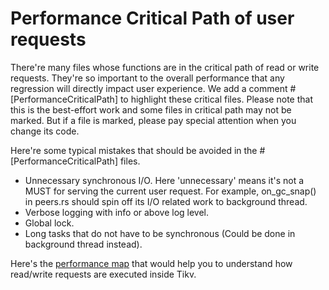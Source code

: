 # Performance Critical Path of user requests
There're many files whose functions are in the critical path of read or write requests. They're so important to the overall performance that any regression will directly impact user experience. We add a comment #[PerformanceCriticalPath] to highlight these critical files. Please note that this is the best-effort work and some files in critical path may not be marked. But if a file is marked,  please pay special attention when you change its code.

Here're some typical mistakes that should be avoided in the #[PerformanceCriticalPath] files.
* Unnecessary synchronous I/O. Here 'unnecessary' means it's not a MUST for serving the current user request. For example, on_gc_snap() in peers.rs should spin off its I/O related work to background thread.
* Verbose logging with info or above log level.
* Global lock.
* Long tasks that do not have to be synchronous (Could be done in background thread instead).

Here's the [performance map](images/Tikv_Map.png) that would help you to understand how read/write requests are executed inside Tikv. 